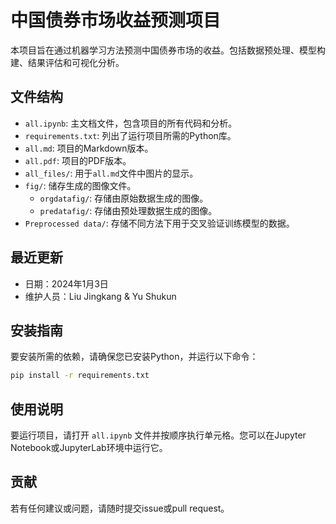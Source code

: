 # 中国债券市场收益预测项目

本项目旨在通过机器学习方法预测中国债券市场的收益。包括数据预处理、模型构建、结果评估和可视化分析。

## 文件结构

- `all.ipynb`: 主文档文件，包含项目的所有代码和分析。
- `requirements.txt`: 列出了运行项目所需的Python库。
- `all.md`: 项目的Markdown版本。
- `all.pdf`: 项目的PDF版本。
- `all_files/`: 用于`all.md`文件中图片的显示。
- `fig/`: 储存生成的图像文件。
  - `orgdatafig/`: 存储由原始数据生成的图像。
  - `predatafig/`: 存储由预处理数据生成的图像。
- `Preprocessed data/`: 存储不同方法下用于交叉验证训练模型的数据。

## 最近更新

- 日期：2024年1月3日
- 维护人员：Liu Jingkang & Yu Shukun

## 安装指南

要安装所需的依赖，请确保您已安装Python，并运行以下命令：

```bash
pip install -r requirements.txt
```

## 使用说明

要运行项目，请打开 `all.ipynb` 文件并按顺序执行单元格。您可以在Jupyter Notebook或JupyterLab环境中运行它。

## 贡献

若有任何建议或问题，请随时提交issue或pull request。

